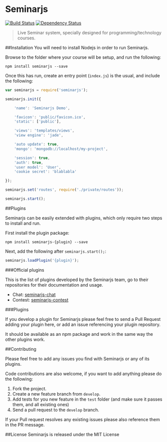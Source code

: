 Seminarjs
=========

[![Build Status](https://travis-ci.org/Nichejs/Seminarjs.svg?branch=master)](https://travis-ci.org/Nichejs/Seminarjs)
[![Dependency Status](https://www.versioneye.com/user/projects/542c5277fc3f5c949d000179/badge.svg?style=flat)](https://www.versioneye.com/user/projects/542c5277fc3f5c949d000179)

> Live Seminar system, specially designed for programming/technology courses.

##Installation
You will need to install Nodejs in order to run Seminarjs.

Browse to the folder where your course will be setup, and run the following:

```
npm install seminarjs --save
```

Once this has run, create an entry point (`index.js`) is the usual, and include the following:

```javascript
var seminarjs = require('seminarjs');

seminarjs.init({

	'name': 'Seminarjs Demo',

	'favicon': 'public/favicon.ico',
	'static': ['public'],

	'views': 'templates/views',
	'view engine': 'jade',

	'auto update': true,
	'mongo': 'mongodb://localhost/my-project',

	'session': true,
	'auth': true,
	'user model': 'User',
	'cookie secret': 'blablabla'

});

seminarjs.set('routes', require('./private/routes'));

seminarjs.start();
```

##Plugins

Seminarjs can be easily extended with plugins, which only require two steps to install and run.

First install the plugin package:

```
npm install seminarjs-{plugin} --save
```

Next, add the following after `seminarjs.start();`:

```javascript
seminarjs.loadPlugin('{plugin}');
```

###Official plugins

This is the list of plugins developed by the Seminarjs team, go to their repositories for their documentation and usage.

* Chat: [seminarjs-chat](https://github.com/Nichejs/Seminarjs-Chat)
* Contest: [seminarjs-contest](https://github.com/Nichejs/Seminarjs-Contest)

###Plugins

If you develop a plugin for Seminarjs please feel free to send a Pull Request adding your plugin here, or add an issue referencing your plugin repository.

It should be available as an npm package and work in the same way the other plugins work.

##Contributing

Please feel free to add any issues you find with Seminarjs or any of its plugins.

Code contributions are also welcome, if you want to add anything please do the following:

1. Fork the project.
2. Create a new feature branch from `develop`.
3. Add tests for you new feature in the `test` folder (and make sure it passes them, and all existing ones)
4. Send a pull request to the `develop` branch.

If your Pull request resolves any existing issues please also reference them in the PR message.

##License
Seminarjs is released under the MIT License
